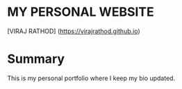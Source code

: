 
# MY PERSONAL WEBSITE
 [VIRAJ RATHOD] (https://virajrathod.github.io)

 # Summary
 
  This is my personal portfolio where I keep my bio updated.

